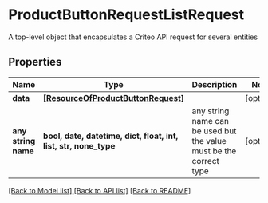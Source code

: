 # ProductButtonRequestListRequest

A top-level object that encapsulates a Criteo API request for several entities

## Properties
Name | Type | Description | Notes
------------ | ------------- | ------------- | -------------
**data** | [**[ResourceOfProductButtonRequest]**](ResourceOfProductButtonRequest.md) |  | [optional] 
**any string name** | **bool, date, datetime, dict, float, int, list, str, none_type** | any string name can be used but the value must be the correct type | [optional]

[[Back to Model list]](../README.md#documentation-for-models) [[Back to API list]](../README.md#documentation-for-api-endpoints) [[Back to README]](../README.md)


